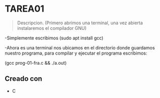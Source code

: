 # TAREA01        

> Descripcion.
(Primero abrimos una terminal, una vez abierta instalaremos el compilador GNU)

-Simplemente escribimos (sudo apt install gcc)

-Ahora es una terminal nos ubicamos en el directorio donde guardamos nuestro programa, para compilar y ejecutar el programa escribimos:

(gcc prog-01-fra.c && ./a.out)

## Creado con

- C    



